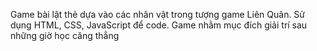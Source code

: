 Game bài lật thẻ dựa vào các nhân vật trong tượng game Liên Quân. Sử dụng HTML, CSS, JavaScript để code.
Game nhằm mục đích giải trí sau những giờ học căng thẳng
